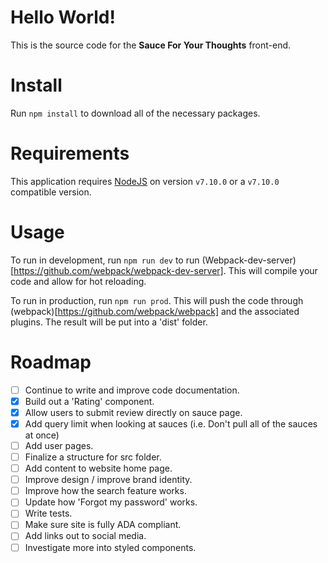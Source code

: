 # Hello World!

This is the source code for the **Sauce For Your Thoughts** front-end.

# Install

Run `npm install` to download all of the necessary packages.

# Requirements

This application requires [NodeJS](https://nodejs.org/en/) on version `v7.10.0` or a `v7.10.0` compatible version.

# Usage

To run in development, run `npm run dev` to run (Webpack-dev-server)[https://github.com/webpack/webpack-dev-server]. This will compile your code and allow for hot reloading.

To run in production, run `npm run prod`. This will push the code through (webpack)[https://github.com/webpack/webpack] and the associated plugins. The result will be put into a 'dist' folder.

# Roadmap

- [ ] Continue to write and improve code documentation.
- [x] Build out a 'Rating' component.
- [x] Allow users to submit review directly on sauce page.
- [x] Add query limit when looking at sauces (i.e. Don't pull all of the sauces at once)
- [ ] Add user pages.
- [ ] Finalize a structure for src folder.
- [ ] Add content to website home page.
- [ ] Improve design / improve brand identity.
- [ ] Improve how the search feature works.
- [ ] Update how 'Forgot my password' works.
- [ ] Write tests.
- [ ] Make sure site is fully ADA compliant.
- [ ] Add links out to social media.
- [ ] Investigate more into styled components.
